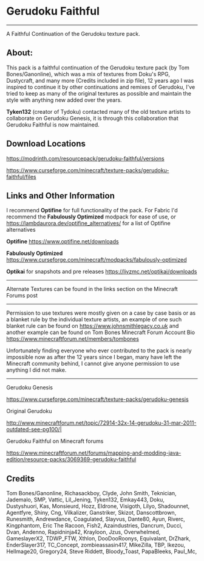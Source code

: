 # Gerudoku Faithful
------------
A Faithful Continuation of the Gerudoku texture pack.


**About**:
------------
This pack is a faithful continuation of the Gerudoku texture pack (by Tom Bones/Ganonline),
which was a mix of textures from Doku's RPG, Dustycraft, and many more (Credits included in zip file),
12 years ago I was inspired to continue it by other continuations and remixes of Gerudoku,
I've tried to keep as many of the original textures as possible and maintain the style with anything new added over the years.

**Tyken132** (creator of Tydoku) contacted many of the old texture artists to collaborate on Gerudoku Genesis,
it is through this collaboration that Gerudoku Faithful is now maintained.


Download Locations
------------------------------

https://modrinth.com/resourcepack/gerudoku-faithful/versions

https://www.curseforge.com/minecraft/texture-packs/gerudoku-faithful/files


**Links and Other Information**
------------------------------

I recommend **Optifine** for full functionality of the pack.
For Fabric I'd recommend the **Fabulously Optimized** modpack for ease of use, or https://lambdaurora.dev/optifine_alternatives/ for a list of Optifine alternatives

**Optifine**
https://www.optifine.net/downloads

**Fabulously Optimized**
https://www.curseforge.com/minecraft/modpacks/fabulously-optimized

**Optikai**
for snapshots and pre releases
https://livzmc.net/optikai/downloads


------------------------------

Alternate Textures can be found in the links section on the Minecraft Forums post

------------------------------

Permission to use textures were mostly given on a case by case basis or as a blanket rule by the individual texture artists, 
an example of one such blanket rule can be found on https://www.johnsmithlegacy.co.uk
and another example can be found on Tom Bones Minecraft Forum Account Bio
https://www.minecraftforum.net/members/tombones

Unfortunately finding everyone who ever contributed to the pack is nearly impossible now as after the 12 years since I began, many have left the Minecraft community behind, I cannot give anyone permission to use anything I did not make.

------------------------------


Gerudoku Genesis

https://www.curseforge.com/minecraft/texture-packs/gerudoku-genesis


Original Gerudoku

http://www.minecraftforum.net/topic/72914-32x-14-gerudoku-31-mar-2011-outdated-see-pg100/|


Gerudoku Faithful on Minecraft forums

https://www.minecraftforum.net/forums/mapping-and-modding-java-edition/resource-packs/3069369-gerudoku-faithful


Credits
------------------------------

Tom Bones/Ganonline, Richasackboy, Clyde, John Smith, Teknician, Jademalo, SMP, Vattic,
Lil_Jening, Tyken132, Emkay443, Doku, Dustyshuori, Kas, Monsieurd, Hozz, Eldrone, Visigoth, Lilyo, Shadounnet, Agentfyre, Shiny, Cng, Vilkalizer, Ganstriker, Skizot, Danscottbrown, Runesmith, Andrewdance, Coagulated, Slayvus, Dante80, Ayun, Riverc, Kingphantom, Eric The Racoon, Fish2, Azaindustries, Dancrum, Ducci, Dvan, Andenno, Rapidninja42, Krayloon, Jzus, Overwhelmed,
GameslayerX2, TDWP_FTW, Xthlon, DooDooRoonys, Equivalant, DrZhark,
EnderSlayer317, TC_Concept, zombieassasin417, MikeZilla, TBP, Ikezou, Hellmage20, Gregory24, Steve Riddett,
Bloody_Toast, PapaBleeks, Paul_Mc,
